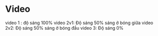 ﻿# Video
video 1 : độ sáng 100%
video 2v1: Độ sáng 50% sáng ở bóng giữa
video 2v2: Độ sáng 50% sáng ở bóng đầu
video 3: Độ sáng 0%